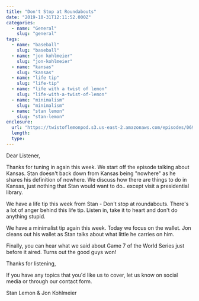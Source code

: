 ```yaml
---
title: "Don't Stop at Roundabouts"
date: "2019-10-31T12:11:52.000Z"
categories:
  - name: "General"
    slug: "general"
tags:
  - name: "baseball"
    slug: "baseball"
  - name: "jon kohlmeier"
    slug: "jon-kohlmeier"
  - name: "kansas"
    slug: "kansas"
  - name: "life tip"
    slug: "life-tip"
  - name: "life with a twist of lemon"
    slug: "life-with-a-twist-of-lemon"
  - name: "minimalism"
    slug: "minimalism"
  - name: "stan lemon"
    slug: "stan-lemon"
enclosure:
  url: "https://twistoflemonpod.s3.us-east-2.amazonaws.com/episodes/069-lwatol-20191031.mp3"
  length:
  type:
---
```


Dear Listener,

Thanks for tuning in again this week. We start off the episode talking about Kansas. Stan doesn't back down from Kansas being "nowhere" as he shares his definition of nowhere. We discuss how there are things to do in Kansas, just nothing that Stan would want to do.. except visit a presidential library.

We have a life tip this week from Stan - Don't stop at roundabouts. There's a lot of anger behind this life tip. Listen in, take it to heart and don't do anything stupid.

We have a minimalist tip again this week. Today we focus on the wallet. Jon cleans out his wallet as Stan talks about what little he carries on him.

Finally, you can hear what we said about Game 7 of the World Series just before it aired. Turns out the good guys won!

Thanks for listening,

If you have any topics that you'd like us to cover, let us know on social media or through our contact form.

Stan Lemon & Jon Kohlmeier
